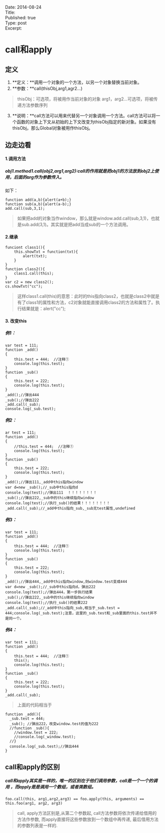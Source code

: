 Date: 2014-08-24  
Title:   
Published: true  
Type: post  
Excerpt: 
# call和apply
## 定义
1. **定义：**调用一个对象的一个方法，以另一个对象替换当前对象。
2. **参数：**call(thisObj,arg1,agr2...)
> thisObj：可选项，将被用作当前对象的对象
> arg1，arg2...可选项，将被传递方法参数序列
3. **说明：**call方法可以用来代替另一个对象调用一个方法。call方法可以将一个函数的对象上下文从初始的上下文改变为thisObj指定的新对象。如果没有thisObj，那么Global对象被用作thisObj。

## 边走边看
#### 1.调用方法
##### obj1.method1.call(obj2,arg1,arg2):call的作用就是把obj1的方法放到obj2上使用，后面的arg作为参数传入。
如下：

```
function add(a,b){alert(a+b);}
function sub(a,b){alert(a-b);}
add.call(sub,3,1);
```
> 如果把add的对象当作window，那么就是window.add.call(sub,3,1)，也就是sub.add(3,1)。其实就是把add当成sub的一个方法调用。

#### 2.继承

```
funciont class1(){
	this.showTxt = function(txt){
		alert(txt);
	}
}
function class2(){
	class1.call(this);
}
var c2 = new class2();
cs.showTxt("cc");
```
> 这样class1.call(this)的意思：此时的this指向class2，也就是class2中就是有了class1的属性和方法，c2对象就能直接调用class2的方法和属性了。执行结果就是：alert("cc");

#### 3. 改变this
##### 例1：

```
var test = 111;
function _add()  
{  
    this.test = 444;  //注释①
    console.log(this.test);  
}  
function _sub()
{  
    this.test = 222;
    console.log(this.test);  
}  
_add();//弹出444          
_sub();//弹出222
_add.call(_sub);
console.log(_sub.test);
```  
##### 例2：
```
ar test = 111;
function _add()  
{  
    //this.test = 444;  //注释①
    console.log(this.test);  
}  
function _sub()
{  
    this.test = 222;
    console.log(this.test);  
}  
_add();//弹出111,_add中this指向window      
var d=new _sub();//_sub中this指向d
console.log(test);//弹出111  ！！！！！！！！
_sub();//弹出222,_sub中的this继续指向window
console.log(test);//执行_sub()的结果！！！！！！！！
_add.call(_sub);//_add中this指向_sub,_sub无test属性,undefined
```
##### 例3：
```
var test = 111;
function _add()  
{  
    this.test = 444;  //注释①
    console.log(this.test);  
}  
function _sub()
{  
    this.test = 222;
    console.log(this.test);  
}  
_add();//弹出444,_add中this指向window,则window.test变成444      
var d=new _sub();//_sub中this指向d，弹出222
console.log(test);//弹出444，第一步执行结果
_sub();//弹出222,_sub中的this继续指向window
console.log(test);//执行_sub()的结果222
_add.call(_sub);//_add中this指向_sub,相当于_sub.test = 444;console.log(_sub.test);注意，这里的_sub.test和_sub里面的this.test并不是同一个。
```
##### 例4：
```
var test = 111;
function _add()  
{  
    this.test = 444;  //注释①
    this();
    console.log(this.test);  
}  
function _sub()
{  
    this.test = 222;
    console.log(this.test);  
}  
_add.call(_sub);
```
> 上面的代码相当于
>
```
function _add(){
  _sub.test = 444;
  _sub(); //弹出222，改变window.test的值为222
  //function _sub(){
    //window.test = 222;
    //console.log(_window.test);
  //}
  console.log(_sub.test);//弹出444
}
```


## call和apply的区别
##### call和apply其实是一样的，唯一的区别在于他们调用参数，call是一个一个的调用 ，而apply是是调用一个数组，或者类数组。

```
foo.call(this, arg1,arg2,arg3) == foo.apply(this, arguments) == this.foo(arg1, arg2, arg3)
```
> call, apply方法区别是,从第二个参数起, call方法参数将依次传递给借用的方法作参数, 而apply直接将这些参数放到一个数组中再传递, 最后借用方法的参数列表是一样的.